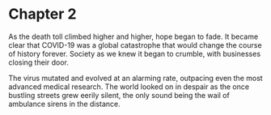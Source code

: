 # Chapter 2

As the death toll climbed higher and higher, hope began to fade. It became clear that COVID-19 was a global catastrophe that would change the course of history forever. Society as we knew it began to crumble, with businesses closing their door.

The virus mutated and evolved at an alarming rate, outpacing even the most advanced medical research. The world looked on in despair as the once bustling streets grew eerily silent, the only sound being the wail of ambulance sirens in the distance.